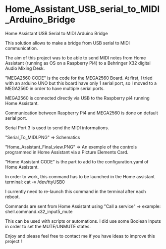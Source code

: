 # Home_Assistant_USB_serial_to_MIDI_Arduino_Bridge
Home Assistant USB Serial to MIDI Arduino Bridge 

This solution allows to make a bridge from USB serial to MIDI communication.

The aim of this project was to be able to send MIDI notes from Home Assistant (running as OS on a Raspberry Pi4) to a Behringer X32 digital Audio Mixing Desk.

"MEGA2560 CODE" is the code for the MEGA2560 Board. 
At first, I tried with an arduino UNO but this board have only 1 serial port, so I moved to a MEGA2560 in order to have multiple serial ports.

MEGA2560 is connected directly via USB to the Raspberry pi4 running Home Assistant.

Communication between Raspberry Pi4 and MEGA2560 is done on default serial port.

Serial Port 3 is used to send the MIDI informations.

"Serial_To_MIDI.PNG" => Schematics 

"Home_Assistant_Final_view.PNG" => An exemple of the controls programmed in Home Assistant via a Picture Elements Card.

"Home Assistant CODE" is the part to add to the configuration.yaml of Home Assistant.

In order to work, this command has to be launched in the Home assistant terminal:
cat -v /dev/ttyUSB0 

I currently need to re-launch this command in the terminal after each reboot.

Commands are sent from Home Assistant using "Call a service" => example:   shell.command.x32_input5_mute

This can be used with scripts or automations. I did use some Boolean Inputs in order to set the MUTE/UNMUTE states.

Enjoy and please feel free to contact me if you have ideas to improve this project !
